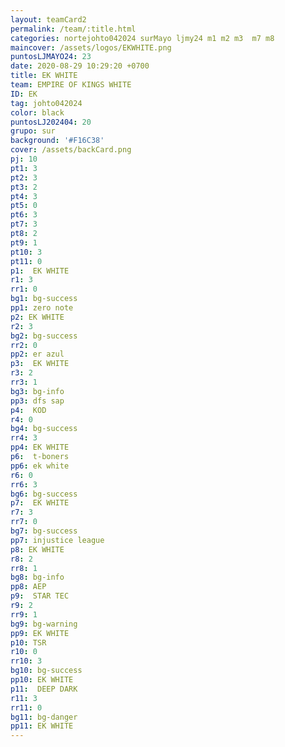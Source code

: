 ```yaml
---
layout: teamCard2
permalink: /team/:title.html
categories: nortejohto042024 surMayo ljmy24 m1 m2 m3  m7 m8
maincover: /assets/logos/EKWHITE.png
puntosLJMAYO24: 23
date: 2020-08-29 10:29:20 +0700
title: EK WHITE
team: EMPIRE OF KINGS WHITE
ID: EK
tag: johto042024
color: black
puntosLJ202404: 20
grupo: sur
background: '#F16C38'
cover: /assets/backCard.png
pj: 10
pt1: 3
pt2: 3
pt3: 2
pt4: 3
pt5: 0
pt6: 3
pt7: 3
pt8: 2
pt9: 1
pt10: 3
pt11: 0
p1:  EK WHITE
r1: 3
rr1: 0 
bg1: bg-success
pp1: zero note
p2: EK WHITE
r2: 3
bg2: bg-success
rr2: 0
pp2: er azul
p3:  EK WHITE
r3: 2
rr3: 1
bg3: bg-info
pp3: dfs sap
p4:  KOD
r4: 0
bg4: bg-success
rr4: 3
pp4: EK WHITE
p6:  t-boners
pp6: ek white
r6: 0
rr6: 3
bg6: bg-success
p7:  EK WHITE
r7: 3
rr7: 0
bg7: bg-success
pp7: injustice league
p8: EK WHITE
r8: 2
rr8: 1
bg8: bg-info
pp8: AEP
p9:  STAR TEC
r9: 2
rr9: 1
bg9: bg-warning
pp9: EK WHITE
p10: TSR
r10: 0
rr10: 3
bg10: bg-success
pp10: EK WHITE
p11:  DEEP DARK
r11: 3
rr11: 0
bg11: bg-danger
pp11: EK WHITE
---
```



